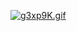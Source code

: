 
 <a href="https://imgtu.com/i/g3xp9K"><img src="https://z3.ax1x.com/2021/05/07/g3xp9K.md.gif" alt="g3xp9K.gif" border="0" /></a>



<!--
**WatermelonXIGUAGUA/WatermelonXIGUAGUA** is a ✨ _special_ ✨ repository because its `README.md` (this file) appears on your GitHub profile.

Here are some ideas to get you started:

- 🔭 I’m currently working on ...
- 🌱 I’m currently learning ...
- 👯 I’m looking to collaborate on ...
- 🤔 I’m looking for help with ...
- 💬 Ask me about ...
- 📫 How to reach me: ...
- 😄 Pronouns: ...
- ⚡ Fun fact: ...
-->
